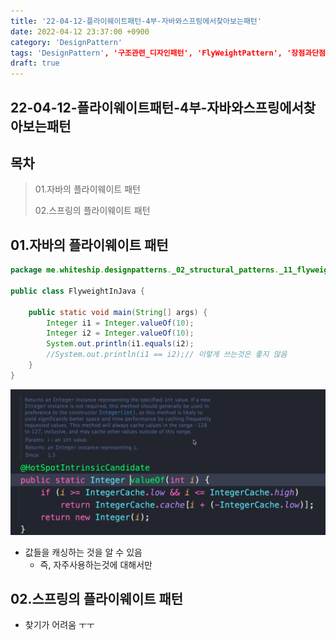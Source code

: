 ```yaml
---
title: '22-04-12-플라이웨이트패턴-4부-자바와스프링에서찾아보는패턴'
date: 2022-04-12 23:37:00 +0900
category: 'DesignPattern'
tags: 'DesignPattern', '구조관련_디자인패턴', 'FlyWeightPattern', '장점과단점자바와스프링에서찾아보는패턴'
draft: true
---
```


## 22-04-12-플라이웨이트패턴-4부-자바와스프링에서찾아보는패턴

## 목차

> 01.자바의 플라이웨이트 패턴
>
> 02.스프링의 플라이웨이트 패턴

## 01.자바의 플라이웨이트 패턴

```java
package me.whiteship.designpatterns._02_structural_patterns._11_flyweight._03_java;

public class FlyweightInJava {

    public static void main(String[] args) {
        Integer i1 = Integer.valueOf(10);
        Integer i2 = Integer.valueOf(10);
        System.out.println(i1.equals(i2);
        //System.out.println(i1 == i2);// 이렇게 쓰는것은 좋지 않음
    }
}
```

![image-20220412233949200](../../assets/img/post/22-04-12-플라이웨이트패턴-4부-자바와스프링에서찾아보는패턴.assets/image-20220412233949200.png)

- 값들을 캐싱하는 것을 알 수 있음
  - 즉, 자주사용하는것에 대해서만

## 02.스프링의 플라이웨이트 패턴

- 찾기가 어려움 ㅜㅜ